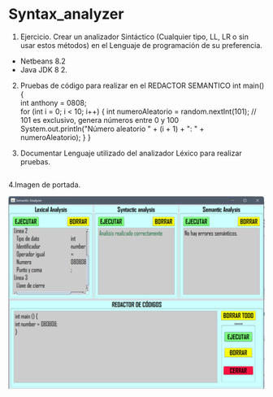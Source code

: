# Syntax_analyzer
1. Ejercicio. Crear un analizador Sintáctico (Cualquier tipo, LL, LR o sin usar estos métodos) en el Lenguaje de programación de su preferencia.
  * Netbeans 8.2
  * Java JDK 8 2.

2. Pruebas de código para realizar en el REDACTOR SEMANTICO
int main() {  
  int anthony = 0808;  
  for (int i = 0; i < 10; i++) {
    int numeroAleatorio = random.nextInt(101); // 101 es exclusivo, genera números entre 0 y 100
    System.out.println("Número aleatorio " + (i + 1) + ": " + numeroAleatorio);
  }
}

3. Documentar Lenguaje utilizado del analizador Léxico para realizar pruebas.
  ```java

```

4.Imagen de portada.

![Imagen Previsualizacion](imageSemanticAnalyzer.png)



